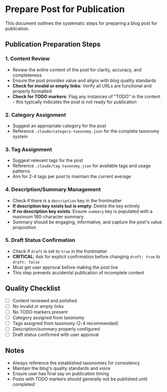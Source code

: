 # Prepare Post for Publication

This document outlines the systematic steps for preparing a blog post for publication.

## Publication Preparation Steps

### 1. Content Review
- Review the entire content of the post for clarity, accuracy, and completeness
- Ensure the post provides value and aligns with blog quality standards
- **Check for invalid or empty links**: Verify all URLs are functional and properly formatted
- **Check for TODO markers**: Flag any instances of "TODO" in the content - this typically indicates the post is not ready for publication

### 2. Category Assignment
- Suggest an appropriate category for the post
- Reference `.claude/category-taxonomy.json` for the complete taxonomy system

### 3. Tag Assignment
- Suggest relevant tags for the post
- Reference `.claude/tag-taxonomy.json` for available tags and usage patterns
- Aim for 2-4 tags per post to maintain the current average

### 4. Description/Summary Management
- Check if there is a `description` key in the frontmatter
- **If description key exists but is empty**: Delete the key entirely
- **If no description key exists**: Ensure `summary` key is populated with a maximum 160-character summary
- Summary should be engaging, informative, and capture the post's value proposition

### 5. Draft Status Confirmation
- Check if `draft` is set to `true` in the frontmatter
- **CRITICAL**: Ask for explicit confirmation before changing `draft: true` to `draft: false`
- Must get user approval before making the post live
- This step prevents accidental publication of incomplete content

## Quality Checklist
- [ ] Content reviewed and polished
- [ ] No invalid or empty links
- [ ] No TODO markers present
- [ ] Category assigned from taxonomy
- [ ] Tags assigned from taxonomy (2-4 recommended)
- [ ] Description/summary properly configured
- [ ] Draft status confirmed with user approval

## Notes
- Always reference the established taxonomies for consistency
- Maintain the blog's quality standards and voice
- Ensure user has final say on publication timing
- Posts with TODO markers should generally not be published until completed